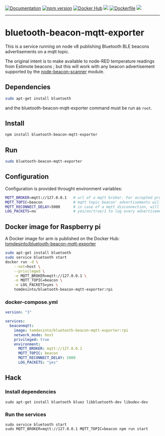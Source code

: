 [![Documentation][badge-doc]][doc]  [![npm version][badge-npm]][npm]   [![Docker Hub][badge-docker-hub]][hub]  [![](https://images.microbadger.com/badges/image/tomdesinto/bluetooth-beacon-mqtt-exporter.svg)](https://microbadger.com/images/tomdesinto/bluetooth-beacon-mqtt-exporter "Get your own image badge on microbadger.com")   [![Dockerfile][badge-dockerfile]][dockerfile]   [![][badge-github]][github]  

----

bluetooth-beacon-mqtt-exporter
==============================

This is a service running on node v8 publishing Bluetooth BLE beacons advertisements on a mqtt topic.

The original intent is to make available to node-RED temperature readings from Estimote beacons ; but this will work with any beacon advertisement supported by the [node-beacon-scanner](https://github.com/futomi/node-beacon-scanner) module.


Dependencies
------------


```sh
sudo apt-get install bluetooth
```

and the bluetooth-beacon-mqtt-exporter command must be run as `root`.


Install
-------


```sh
npm install bluetooth-beacon-mqtt-exporter
```


Run
---

```sh
sudo bluetooth-beacon-mqtt-exporter
```


Configuration
-------------

Configuration is provided throught environment variables:

```sh
MQTT_BROKER=mqtt://127.0.0.1   # url of a mqtt broker. For accepted protocols, refer to https://github.com/mqttjs/MQTT.js#connect
MQTT_TOPIC=beacon              # mqtt topic beacon' advertisements will be published to, and each beacon UUID topic will create
MQTT_RECONNECT_DELAY=5000      # in case of a mqtt disconnection, will wait this amount of milliseconds before retrying to connect
LOG_PACKETS=no                 # yes/on/true/1 to log every advertisement package to the console
```


Docker image for Raspberry pi
-----------------------------

A Docker image for arm is published on the Docker Hub: [tomdesinto/bluetooth-beacon-mqtt-exporter][hub]


```sh
sudo apt-get install bluetooth
sudo service bluetooth start
docker run -d \
    --net=host \
    --privileged \
    -e MQTT_BROKER=mqtt://127.0.0.1 \
    -e MQTT_TOPIC=beacon \
    -e LOG_PACKETS=yes \
    tomdesinto/bluetooth-beacon-mqtt-exporter:rpi
```

### docker-compose.yml

```yaml
version: "3"

services:
  beaconmqtt:
    image: tomdesinto/bluetooth-beacon-mqtt-exporter:rpi
    network_mode: host
    privileged: true
    environment:
      MQTT_BROKER: mqtt://127.0.0.1
      MQTT_TOPIC: beacon
      MQTT_RECONNECT_DELAY: 5000
      LOG_PACKETS: "yes"
```



Hack
----


### Install dependencies

```
sudo apt-get install bluetooth bluez libbluetooth-dev libudev-dev
```


### Run the services


```
sudo service bluetooth start
sudo MQTT_BROKER=mqtt://127.0.0.1 MQTT_TOPIC=beacon npm run start
```


[doc]: https://github.com/thomasleveil/bluetooth-beacon-mqtt-exporter#readme
[hub]: https://hub.docker.com/r/tomdesinto/bluetooth-beacon-mqtt-exporter
[npm]: https://www.npmjs.com/package/bluetooth-beacon-mqtt-exporter
[github]: https://github.com/thomasleveil/bluetooth-beacon-mqtt-exporter
[dockerfile]: https://github.com/thomasleveil/bluetooth-beacon-mqtt-exporter/blob/master/Dockerfile

[badge-doc]: https://img.shields.io/badge/-documentation-blue.svg
[badge-npm]: https://badge.fury.io/js/bluetooth-beacon-mqtt-exporter.svg
[badge-github]: https://img.shields.io/badge/-Github-gray.svg?logo=github&style=social
[badge-docker-hub]: https://img.shields.io/badge/Docker%20image-rpi-blue.svg?logo=docker
[badge-dockerfile]: https://img.shields.io/badge/-Dockerfile-blue.svg?logo=docker
